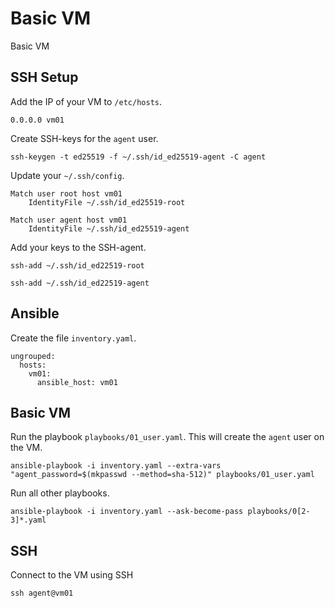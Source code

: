 # Basic VM

Basic VM

## SSH Setup

Add the IP of your VM to `/etc/hosts`.

```
0.0.0.0 vm01
```

Create SSH-keys for the `agent` user.

```
ssh-keygen -t ed25519 -f ~/.ssh/id_ed25519-agent -C agent
```

Update your `~/.ssh/config`.

```
Match user root host vm01
    IdentityFile ~/.ssh/id_ed25519-root

Match user agent host vm01
    IdentityFile ~/.ssh/id_ed25519-agent
```

Add your keys to the SSH-agent.

```
ssh-add ~/.ssh/id_ed22519-root
```

```
ssh-add ~/.ssh/id_ed22519-agent
```

## Ansible

Create the file `inventory.yaml`.

```
ungrouped:
  hosts:
    vm01:
      ansible_host: vm01
```

## Basic VM

Run the playbook `playbooks/01_user.yaml`. This will create the `agent` user on the VM.

```
ansible-playbook -i inventory.yaml --extra-vars "agent_password=$(mkpasswd --method=sha-512)" playbooks/01_user.yaml
```

Run all other playbooks.

```
ansible-playbook -i inventory.yaml --ask-become-pass playbooks/0[2-3]*.yaml
```

## SSH

Connect to the VM using SSH

```
ssh agent@vm01
```

